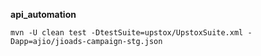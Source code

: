 **api_automation**

``mvn -U clean test -DtestSuite=upstox/UpstoxSuite.xml -Dapp=ajio/jioads-campaign-stg.json``


